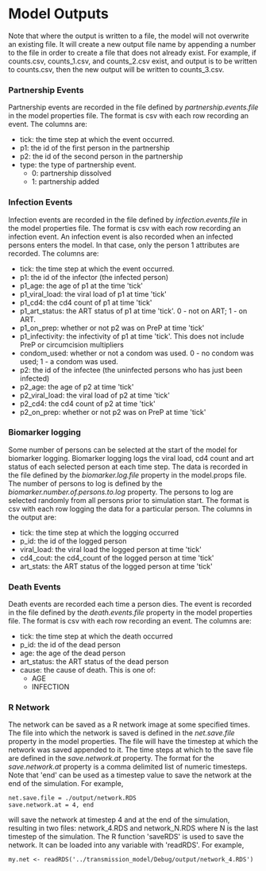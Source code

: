 # Model Outputs
Note that where the output is written to a file, the model will not overwrite an existing file. It will create a new output file name by appending a number to the file in order to create a file that does not already exist. For example, if counts.csv, counts_1.csv, and counts_2.csv exist, and output is to be written to counts.csv, then the new output will be written to counts_3.csv.

### Partnership Events
Partnership events are recorded in the file defined by *partnership.events.file* in the model properties file. The format is csv with each row recording an event. The columns are:
* tick: the time step at which the event occurred.
* p1: the id of the first person in the partnership
* p2: the id of the second person in the partnership
* type: the type of partnership event.
  * 0: partnership dissolved
  * 1: partnership added
  
### Infection Events
Infection events are recorded in the file defined by *infection.events.file* in the model properties file. The format is csv with each row recording an infection event. An infection event is also recorded when an infected persons enters the model. In that case, only the person 1 attributes are recorded. The columns are:
* tick: the time step at which the event occurred.
* p1: the id of the infector (the infected person)
* p1_age: the age of p1 at the time 'tick'
* p1_viral_load: the viral load of p1 at time 'tick'
* p1_cd4: the cd4 count of p1 at time 'tick'
* p1_art_status: the ART status of p1 at time 'tick'. 0 - not on ART; 1 - on ART.
* p1_on_prep: whether or not p2 was on PreP at time 'tick'
* p1_infectivity: the infectivity of p1 at time 'tick'. This does not include PreP or circumcision multipliers
* condom_used: whether or not a condom was used. 0 - no condom was used; 1 - a condom was used.
* p2: the id of the infectee (the uninfected persons who has just been infected)
* p2_age: the age of p2 at time 'tick'
* p2_viral_load: the viral load of p2 at time 'tick'
* p2_cd4: the cd4 count of p2 at time 'tick'
* p2_on_prep: whether or not p2 was on PreP at time 'tick'

### Biomarker logging
Some number of persons can be selected at the start of the model for biomarker logging. Biomarker logging logs the viral load, cd4 count and art status of each selected person at each time step. The data is recorded in the file defined by the *biomarker.log.file* property in the model.props file. The number of persons to log is defined by the *biomarker.number.of.persons.to.log* property. The persons to log are selected randomly from all persons prior to simulation start. The format is csv with each row logging the data for a particular person. The columns in the output are:
* tick: the time step at which the logging occurred
* p_id: the id of the logged person
* viral_load: the viral load the logged person at time 'tick'
* cd4_cout: the cd4_count of the logged person at time 'tick'
* art_stats: the ART status of the logged person at time 'tick'

### Death Events
Death events are recorded each time a person dies. The event is recorded in the file defined by the *death.events.file* property in the model properties file. The format is csv with each row recording an event. The columns are:
* tick: the time step at which the death occurred
* p_id: the id of the dead person
* age: the age of the dead person
* art_status: the ART status of the dead person
* cause: the cause of death. This is one of:
  * AGE
  * INFECTION
  
### R Network
The network can be saved as a R network image at some specified times. The file into which the network is saved is defined in the *net.save.file* property in the model properties. The file will have the timestep at which the network was saved appended to it. The time steps at which to the save file are defined in the *save.network.at* property. The format for the *save.network.at* property is a comma delimited list of numeric timesteps. Note that 'end' can be used as a timestep value to save the network at the end of the simulation. For example,
```
net.save.file = ./output/network.RDS
save.network.at = 4, end
```
will save the network at timestep 4 and at the end of the simulation, resulting in two files: network_4.RDS and network_N.RDS where N is the last timestep of the simulation. The R function 'saveRDS' is used to save the network. It can be loaded into any variable with 'readRDS'. For example,
```
my.net <- readRDS('../transmission_model/Debug/output/network_4.RDS')
```
